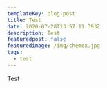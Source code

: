 ```yaml
---
templateKey: blog-post
title: Test
date: 2020-07-28T13:57:11.393Z
description: Test
featuredpost: false
featuredimage: /img/chemex.jpg
tags:
  - test
---
```

Test